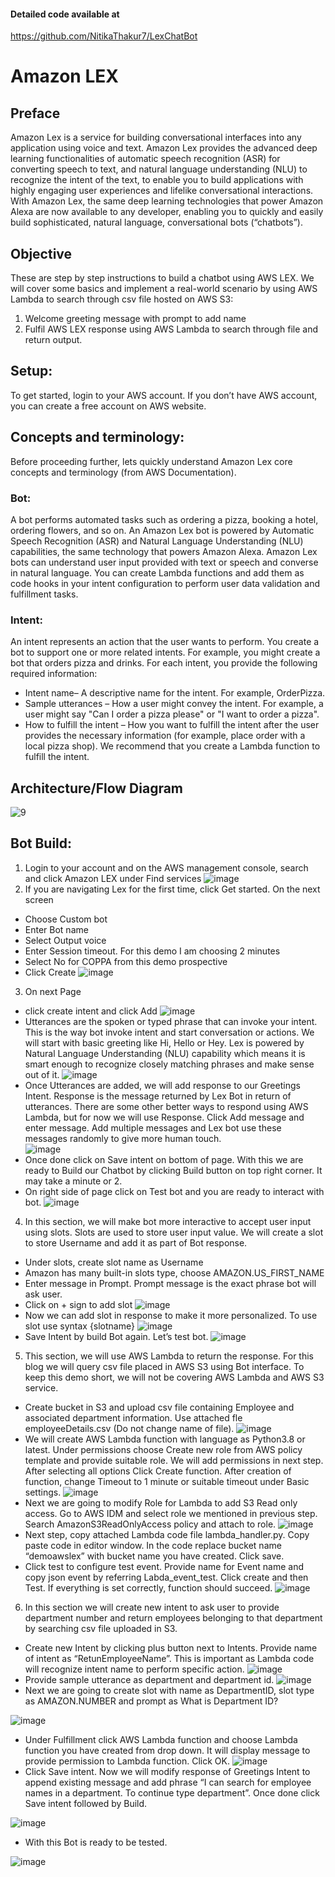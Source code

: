 #### Detailed code available at 
https://github.com/NitikaThakur7/LexChatBot

# Amazon LEX
## Preface
Amazon Lex is a service for building conversational interfaces into any application using voice and text. Amazon Lex provides the advanced deep learning functionalities of automatic speech recognition (ASR) for converting speech to text, and natural language understanding (NLU) to recognize the intent of the text, to enable you to build applications with highly engaging user experiences and lifelike conversational interactions. With Amazon Lex, the same deep learning technologies that power Amazon Alexa are now available to any developer, enabling you to quickly and easily build sophisticated, natural language, conversational bots (“chatbots”).

## Objective
These are step by step instructions to build a chatbot using AWS LEX. We will cover some basics and implement a real-world scenario by using AWS Lambda to search through csv file hosted on AWS S3:
1.	Welcome greeting message with prompt to add name
2.	Fulfil AWS LEX response using AWS Lambda to search through file and return output.

## Setup:
To get started, login to your AWS account. If you don’t have AWS account, you can create a free account on AWS website.

## Concepts and terminology:
Before proceeding further, lets quickly understand Amazon Lex core concepts and terminology (from AWS Documentation).
### Bot:
A bot performs automated tasks such as ordering a pizza, booking a hotel, ordering flowers, and so on. An Amazon Lex bot is powered by Automatic Speech Recognition (ASR) and Natural Language Understanding (NLU) capabilities, the same technology that powers Amazon Alexa. Amazon Lex bots can understand user input provided with text or speech and converse in natural language. You can create Lambda functions and add them as code hooks in your intent configuration to perform user data validation and fulfillment tasks.
### Intent:
An intent represents an action that the user wants to perform. You create a bot to support one or more related intents. For example, you might create a bot that orders pizza and drinks. For each intent, you provide the following required information:
+ 	Intent name– A descriptive name for the intent. For example, OrderPizza.
+ 	Sample utterances – How a user might convey the intent. For example, a user might say "Can I order a pizza please" or "I want to order a pizza".
+ 	How to fulfill the intent – How you want to fulfill the intent after the user provides the necessary information (for example, place order with a local pizza shop). We recommend that you create a Lambda function to fulfill the intent.

## Architecture/Flow Diagram
![9](https://user-images.githubusercontent.com/90925890/134215228-7d6e3708-effb-4ddf-98d4-cc8cb179d06f.JPG)

## Bot Build:
1.	Login to your account and on the AWS management console, search and click Amazon LEX under Find services 
![image](https://user-images.githubusercontent.com/29644699/78953419-c070d000-7aa6-11ea-8c62-f15b9cba4199.png)
2.	If you are navigating Lex for the first time, click Get started. On the next screen
+   Choose Custom bot
+ 	Enter Bot name
+ 	Select Output voice
+ 	Enter Session timeout. For this demo I am choosing 2 minutes
+ 	Select No for COPPA from this demo prospective
+ 	Click Create
![image](https://user-images.githubusercontent.com/29644699/78953692-bf8c6e00-7aa7-11ea-948c-ca24be7a3b38.png)
3.	On next Page 
+ 	click create intent and click Add
![image](https://user-images.githubusercontent.com/29644699/78953907-58bb8480-7aa8-11ea-9086-cef6eeca58f9.png)
+   Utterances are the spoken or typed phrase that can invoke your intent. This is the way bot invoke intent and start conversation or actions. We will start with basic greeting like Hi, Hello or Hey. Lex is powered by Natural Language Understanding (NLU) capability which means it is smart enough to recognize closely matching phrases and make sense out of it.
![image](https://user-images.githubusercontent.com/29644699/78953941-7983da00-7aa8-11ea-918e-b318180193d3.png)
+   Once Utterances are added, we will add response to our Greetings Intent. Response is the message returned by Lex Bot in return of utterances. There are some other better ways to respond using AWS Lambda, but for now we will use Response. Click Add message and enter message. Add multiple messages and Lex bot use these messages randomly to give more human touch.   
![image](https://user-images.githubusercontent.com/29644699/78953961-97513f00-7aa8-11ea-82a4-e328a8dc20c6.png)
+   Once done click on Save intent on bottom of page. With this we are ready to Build our Chatbot by clicking Build button on top right corner. It may take a minute or 2.
+   On right side of page click on Test bot and you are ready to interact with bot.
![image](https://user-images.githubusercontent.com/29644699/78953996-b8199480-7aa8-11ea-8fc0-714b9e2f2c42.png)
4.	In this section, we will make bot more interactive to accept user input using slots. Slots are used to store user input value. We will create a slot to store Username and add it as part of Bot response.
+   Under slots, create slot name as Username
+   Amazon has many built-in slots type, choose AMAZON.US_FIRST_NAME
+   Enter message in Prompt. Prompt message is the exact phrase bot will ask user.
+   Click on + sign to add slot
![image](https://user-images.githubusercontent.com/29644699/78954038-d7b0bd00-7aa8-11ea-8cd3-6219472d3688.png)
+   Now we can add slot in response to make it more personalized. To use slot use syntax {slotname}
![image](https://user-images.githubusercontent.com/29644699/78954059-e8613300-7aa8-11ea-901f-997bddc1ccb5.png)
+   Save Intent by build Bot again. Let’s test bot.
![image](https://user-images.githubusercontent.com/29644699/78954095-04fd6b00-7aa9-11ea-8317-9d6005a91d18.png)
5.	This section, we will use AWS Lambda to return the response. For this blog we will query csv file placed in AWS S3 using Bot interface. To keep this demo short, we will not be covering AWS Lambda and AWS S3 service.
+   Create bucket in S3 and upload csv file containing Employee and associated department information. Use attached fle employeeDetails.csv (Do not change name of file). 
![image](https://user-images.githubusercontent.com/29644699/78954170-3ece7180-7aa9-11ea-8a19-c75cf2568539.png)
+   We will create AWS Lambda function with language as Python3.8 or latest. Under permissions choose Create new role from AWS policy template and provide suitable role. We will add permissions in next step. After selecting all options Click Create function. After creation of function, change Timeout to 1 minute or suitable timeout under Basic settings.
![image](https://user-images.githubusercontent.com/29644699/78954258-848b3a00-7aa9-11ea-9128-19ca621516ee.png)
+   Next we are going to modify Role for Lambda to add S3 Read only access. Go to AWS IDM and select role we mentioned in previous step. Search AmazonS3ReadOnlyAccess policy and attach to role.
![image](https://user-images.githubusercontent.com/29644699/78954282-9c62be00-7aa9-11ea-97c9-7f3be7a9f112.png)
+   Next step, copy attached Lambda code file lambda_handler.py. Copy paste code in editor window. In the code replace bucket name “demoawslex” with bucket name you have created. Click save.
+   Click test to configure test event. Provide name for Event name and copy json event by referring Labda_event_test. Click create and then Test. If everything is set correctly, function should succeed. 
![image](https://user-images.githubusercontent.com/29644699/78954323-c9af6c00-7aa9-11ea-92a0-6f9b676679c9.png)
6.	In this section we will create new intent to ask user to provide department number and return employees belonging to that department by searching csv file uploaded in S3.
+   Create new Intent by clicking plus button next to Intents. Provide name of intent as “RetunEmployeeName”. This is important as Lambda code will recognize intent name to perform specific action.
![image](https://user-images.githubusercontent.com/29644699/78954395-11ce8e80-7aaa-11ea-9be1-cfb346536fce.png)
+   Provide sample utterance as department and department id.
![image](https://user-images.githubusercontent.com/29644699/78954431-30348a00-7aaa-11ea-8e80-ec26cd207492.png)
+   Next we are going to create slot with name as DepartmentID, slot type as AMAZON.NUMBER and prompt as What is Department ID?

![image](https://user-images.githubusercontent.com/29644699/78954461-4a6e6800-7aaa-11ea-8ed5-6d9a75683041.png)
+ Under Fulfillment click AWS Lambda function and choose Lambda function you have created from drop down. It will display message to provide permission to Lambda function. Click OK.
![image](https://user-images.githubusercontent.com/29644699/78954497-61ad5580-7aaa-11ea-974f-6fc36b097a13.png)
+   Click Save intent. Now we will modify response of Greetings Intent to append existing message and add phrase “I can search for employee names in a department. To continue type department”. Once done click Save intent followed by Build.

![image](https://user-images.githubusercontent.com/29644699/78954548-7b4e9d00-7aaa-11ea-8ac9-d746df667244.png)
+   With this Bot is ready to be tested.

![image](https://user-images.githubusercontent.com/29644699/78954588-94574e00-7aaa-11ea-99d1-efc154942d63.png)
